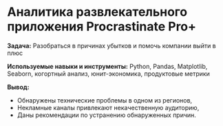 # Аналитика развлекательного приложения Procrastinate Pro+
**Задача:**
Разобраться в причинах убытков и помочь компании выйти в плюс

**Используемые навыки и инструменты:** Python, Pandas, Matplotlib, Seaborn, когортный анализ, юнит-экономика, продуктовые метрики

**Вывод:**
* Обнаружены технические проблемы в одном из регионов, 
* Hекламные каналы привлекают некачественную аудиторию,
* Даны рекомендации по устранению обнаруженных причин.
